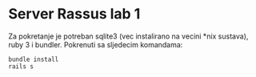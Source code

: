 # Server Rassus lab 1

Za pokretanje je potreban sqlite3 (vec instalirano na vecini *nix sustava), 
ruby 3 i bundler. Pokrenuti sa sljedecim komandama:
```
bundle install
rails s
```
